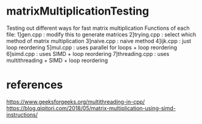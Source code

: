 # matrixMultiplicationTesting
Testing out different ways for fast matrix multiplication
Functions of each file:
1]gen.cpp : modify this to generate matrices
2]trying.cpp : select which method of matrix multiplication
3]naive.cpp : naive method
4]ijk.cpp : just loop reordering
5]mul.cpp : uses parallel for loops + loop reordering
6]simd.cpp : uses SIMD + loop reordering
7]threading.cpp : uses multithreading + SIMD + loop reordering

# references
https://www.geeksforgeeks.org/multithreading-in-cpp/
https://blog.qiqitori.com/2018/05/matrix-multiplication-using-simd-instructions/
